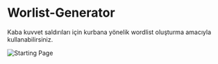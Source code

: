 # Worlist-Generator
Kaba kuvvet saldırıları için kurbana yönelik wordlist oluşturma amacıyla kullanabilirsiniz.


![Starting Page](https://user-images.githubusercontent.com/94756954/219878785-6fc12b59-fe52-4017-bae7-20f1b5593571.png)
